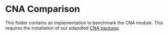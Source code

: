 # CNA Comparison

This folder contains an implementation to benchmark the CNA module. This requires the installation of our adapdted [CNA package](https://github.com/yzimmermann/CNA_Custom/tree/main).

